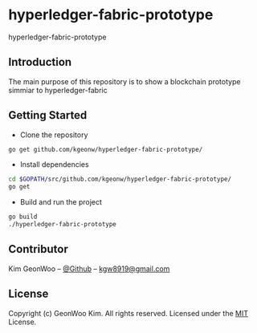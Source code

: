 # hyperledger-fabric-prototype

hyperledger-fabric-prototype

## Introduction

The main purpose of this repository is to show a blockchain prototype simmiar to hyperledger-fabric

## Getting Started

- Clone the repository

```sh
go get github.com/kgeonw/hyperledger-fabric-prototype/
```

- Install dependencies

```sh
cd $GOPATH/src/github.com/kgeonw/hyperledger-fabric-prototype/
go get
```

- Build and run the project

```sh
go build
./hyperledger-fabric-prototype
```

## Contributor

Kim GeonWoo – [@Github](https://github.com/kgeonw) – kgw8919@gmail.com

## License

Copyright (c) GeonWoo Kim. All rights reserved.
Licensed under the [MIT](LICENSE.txt) License.
